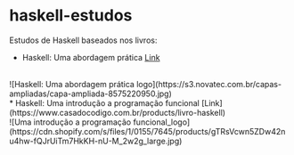 # haskell-estudos
Estudos de Haskell baseados nos livros:<br/> 
* Haskell: Uma abordagem prática [Link](http://www.novatec.com.br/livros/haskell/)
<br/>
![Haskell: Uma abordagem prática logo](https://s3.novatec.com.br/capas-ampliadas/capa-ampliada-8575220950.jpg)
<br/>
* Haskell: Uma introdução a programação funcional [Link](https://www.casadocodigo.com.br/products/livro-haskell)
<br/>
![Uma introdução a programação funcional_logo](https://cdn.shopify.com/s/files/1/0155/7645/products/gTRsVcwn5ZDw42nu4hw-fQJrUiTm7HkKH-nU-M_2w2g_large.jpg)